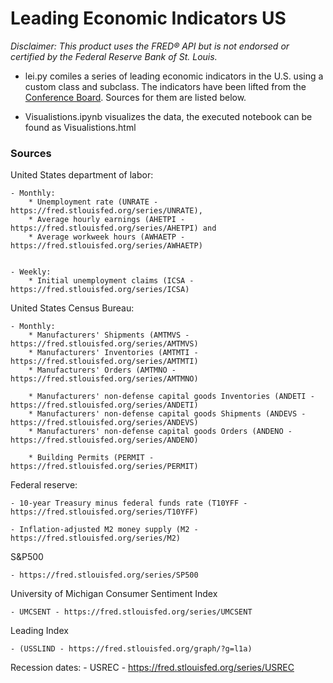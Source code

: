 # Leading Economic Indicators US

*Disclaimer: This product uses the FRED® API but is not endorsed or certified by the Federal Reserve Bank of St. Louis.*

- lei.py comiles a series of leading economic indicators in the U.S. using a custom class and subclass. The indicators have been lifted from the [Conference Board](https://en.wikipedia.org/wiki/Conference_Board_Leading_Economic_Index). Sources for them are listed below.

- Visualistions.ipynb visualizes the data, the executed notebook can be found as Visualistions.html


### Sources

United States department of labor:
    
    - Monthly:
        * Unemployment rate (UNRATE - https://fred.stlouisfed.org/series/UNRATE),
        * Average hourly earnings (AHETPI - https://fred.stlouisfed.org/series/AHETPI) and
        * Average workweek hours (AWHAETP - https://fred.stlouisfed.org/series/AWHAETP) 
    
    
    - Weekly:
        * Initial unemployment claims (ICSA - https://fred.stlouisfed.org/series/ICSA)

United States Census Bureau:

    - Monthly:
        * Manufacturers' Shipments (AMTMVS - https://fred.stlouisfed.org/series/AMTMVS)
        * Manufacturers' Inventories (AMTMTI - https://fred.stlouisfed.org/series/AMTMTI)
        * Manufacturers' Orders (AMTMNO - https://fred.stlouisfed.org/series/AMTMNO)
    
        * Manufacturers' non-defense capital goods Inventories (ANDETI - https://fred.stlouisfed.org/series/ANDETI)
        * Manufacturers' non-defense capital goods Shipments (ANDEVS - https://fred.stlouisfed.org/series/ANDEVS)
        * Manufacturers' non-defense capital goods Orders (ANDENO - https://fred.stlouisfed.org/series/ANDENO)
    
        * Building Permits (PERMIT - https://fred.stlouisfed.org/series/PERMIT)

Federal reserve:

    - 10-year Treasury minus federal funds rate (T10YFF - https://fred.stlouisfed.org/series/T10YFF)
    
    - Inflation-adjusted M2 money supply (M2 - https://fred.stlouisfed.org/series/M2)

S&P500

    - https://fred.stlouisfed.org/series/SP500

University of Michigan Consumer Sentiment Index
    
    - UMCSENT - https://fred.stlouisfed.org/series/UMCSENT


Leading Index

    - (USSLIND - https://fred.stlouisfed.org/graph/?g=l1a)
    
    
Recession dates:
    - USREC - https://fred.stlouisfed.org/series/USREC
